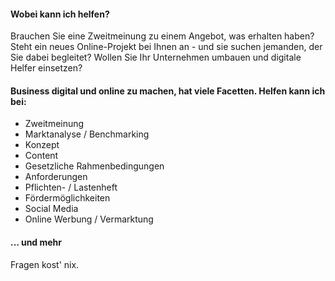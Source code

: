 #### Wobei kann ich helfen?

Brauchen Sie eine Zweitmeinung zu einem Angebot, was erhalten haben?
Steht ein neues Online-Projekt bei Ihnen an - und sie suchen jemanden, der Sie dabei begleitet?
Wollen Sie Ihr Unternehmen umbauen und digitale Helfer einsetzen? 

#### Business digital und online zu machen, hat viele Facetten. Helfen kann ich bei:

- Zweitmeinung
- Marktanalyse / Benchmarking
- Konzept
- Content
- Gesetzliche Rahmenbedingungen
- Anforderungen
- Pflichten- / Lastenheft
- Fördermöglichkeiten
- Social Media
- Online Werbung / Vermarktung

#### ... und mehr
Fragen kost' nix.
